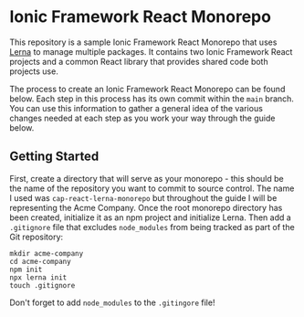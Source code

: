 # Ionic Framework React Monorepo

This repository is a sample Ionic Framework React Monorepo that uses [Lerna](https://lerna.js.org/) to manage multiple packages. It contains two Ionic Framework React projects and a common React library that provides shared code both projects use.

The process to create an Ionic Framework React Monorepo can be found below. Each step in this process has its own commit within the `main` branch. You can use this information to gather a general idea of the various changes needed at each step as you work your way through the guide below.

## Getting Started

First, create a directory that will serve as your monorepo - this should be the name of the repository you want to commit to source control. The name I used was `cap-react-lerna-monorepo` but throughout the guide I will be representing the Acme Company. Once the root monorepo directory has been created, initialize it as an npm project and initialize Lerna. Then add a `.gitignore` file that excludes `node_modules` from being tracked as part of the Git repository:

```
mkdir acme-company
cd acme-company
npm init
npx lerna init
touch .gitignore
```

Don't forget to add `node_modules` to the `.gitingore` file!

